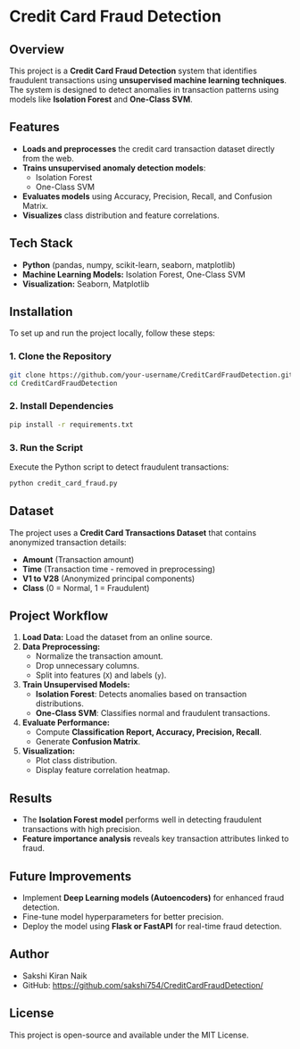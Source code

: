 # Credit Card Fraud Detection

## Overview
This project is a **Credit Card Fraud Detection** system that identifies fraudulent transactions using **unsupervised machine learning techniques**. The system is designed to detect anomalies in transaction patterns using models like **Isolation Forest** and **One-Class SVM**.

## Features
- **Loads and preprocesses** the credit card transaction dataset directly from the web.
- **Trains unsupervised anomaly detection models**:
  - Isolation Forest
  - One-Class SVM
- **Evaluates models** using Accuracy, Precision, Recall, and Confusion Matrix.
- **Visualizes** class distribution and feature correlations.

## Tech Stack
- **Python** (pandas, numpy, scikit-learn, seaborn, matplotlib)
- **Machine Learning Models:** Isolation Forest, One-Class SVM
- **Visualization:** Seaborn, Matplotlib

## Installation
To set up and run the project locally, follow these steps:

### 1. Clone the Repository
```bash
git clone https://github.com/your-username/CreditCardFraudDetection.git
cd CreditCardFraudDetection
```

### 2. Install Dependencies
```bash
pip install -r requirements.txt
```

### 3. Run the Script
Execute the Python script to detect fraudulent transactions:
```bash
python credit_card_fraud.py
```

## Dataset
The project uses a **Credit Card Transactions Dataset** that contains anonymized transaction details:
- **Amount** (Transaction amount)
- **Time** (Transaction time - removed in preprocessing)
- **V1 to V28** (Anonymized principal components)
- **Class** (0 = Normal, 1 = Fraudulent)

## Project Workflow
1. **Load Data:** Load the dataset from an online source.
2. **Data Preprocessing:**
   - Normalize the transaction amount.
   - Drop unnecessary columns.
   - Split into features (`X`) and labels (`y`).
3. **Train Unsupervised Models:**
   - **Isolation Forest**: Detects anomalies based on transaction distributions.
   - **One-Class SVM**: Classifies normal and fraudulent transactions.
4. **Evaluate Performance:**
   - Compute **Classification Report, Accuracy, Precision, Recall**.
   - Generate **Confusion Matrix**.
5. **Visualization:**
   - Plot class distribution.
   - Display feature correlation heatmap.

## Results
- The **Isolation Forest model** performs well in detecting fraudulent transactions with high precision.
- **Feature importance analysis** reveals key transaction attributes linked to fraud.

## Future Improvements
- Implement **Deep Learning models (Autoencoders)** for enhanced fraud detection.
- Fine-tune model hyperparameters for better precision.
- Deploy the model using **Flask or FastAPI** for real-time fraud detection.

## Author
- Sakshi Kiran Naik
- GitHub: https://github.com/sakshi754/CreditCardFraudDetection/
## License
This project is open-source and available under the MIT License.

